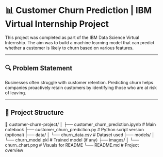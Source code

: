 # 📊 Customer Churn Prediction | IBM Virtual Internship Project

This project was completed as part of the IBM Data Science Virtual Internship. The aim was to build a machine learning model that can predict whether a customer is likely to churn based on various features.

---

## 🔍 Problem Statement

Businesses often struggle with customer retention. Predicting churn helps companies proactively retain customers by identifying those who are at risk of leaving.

---

## 📂 Project Structure

📁 customer-churn-project/
│
├── customer_churn_prediction.ipynb # Main notebook
├── customer_churn_prediction.py # Python script version (optional)
├── data/
│ └── churn_data.csv # Dataset used
├── models/
│ └── churn_model.pkl # Trained model (if any)
├── images/
│ └── churn_chart.png # Visuals for README
└── README.md # Project overview
